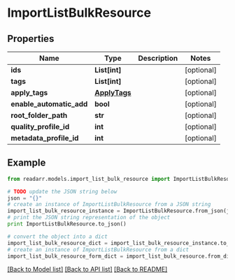 # ImportListBulkResource


## Properties

Name | Type | Description | Notes
------------ | ------------- | ------------- | -------------
**ids** | **List[int]** |  | [optional] 
**tags** | **List[int]** |  | [optional] 
**apply_tags** | [**ApplyTags**](ApplyTags.md) |  | [optional] 
**enable_automatic_add** | **bool** |  | [optional] 
**root_folder_path** | **str** |  | [optional] 
**quality_profile_id** | **int** |  | [optional] 
**metadata_profile_id** | **int** |  | [optional] 

## Example

```python
from readarr.models.import_list_bulk_resource import ImportListBulkResource

# TODO update the JSON string below
json = "{}"
# create an instance of ImportListBulkResource from a JSON string
import_list_bulk_resource_instance = ImportListBulkResource.from_json(json)
# print the JSON string representation of the object
print ImportListBulkResource.to_json()

# convert the object into a dict
import_list_bulk_resource_dict = import_list_bulk_resource_instance.to_dict()
# create an instance of ImportListBulkResource from a dict
import_list_bulk_resource_form_dict = import_list_bulk_resource.from_dict(import_list_bulk_resource_dict)
```
[[Back to Model list]](../README.md#documentation-for-models) [[Back to API list]](../README.md#documentation-for-api-endpoints) [[Back to README]](../README.md)


